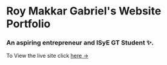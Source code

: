 # Roy Makkar Gabriel's Website Portfolio

### An aspiring entrepreneur and ISyE GT Student ✨.

To View the live site click [here &rarr;](https://roymgabriel.github.io/)

